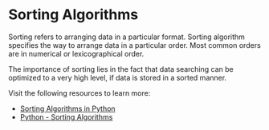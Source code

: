 # Sorting Algorithms

Sorting refers to arranging data in a particular format. Sorting algorithm specifies the way to arrange data in a particular order. Most common orders are in numerical or lexicographical order.

The importance of sorting lies in the fact that data searching can be optimized to a very high level, if data is stored in a sorted manner. 

Visit the following resources to learn more:

- [Sorting Algorithms in Python](https://realpython.com/sorting-algorithms-python/)
- [Python - Sorting Algorithms](https://www.tutorialspoint.com/python_data_structure/python_sorting_algorithms.htm)
